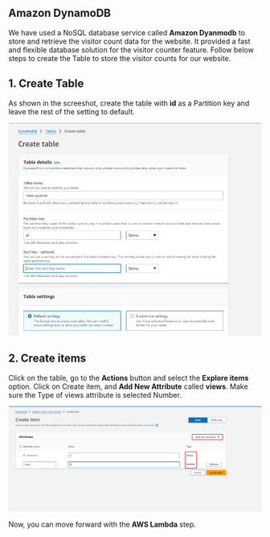 ## Amazon DynamoDB

We have used a NoSQL database service called **Amazon Dyanmodb** to store and retrieve the visitor count data for the website. It provided a fast and flexible database solution for the visitor counter feature. Follow below steps to create the Table to store the visitor counts for our website.

## 1. Create Table

As shown in the screeshot, create the table with **id** as a Partition key and leave the rest of the setting to default.

![Alt text](1-3.png)

## 2. Create items

Click on the table, go to the **Actions** button and select the **Explore items** option. Click on Create item, and **Add New Attribute** called **views**. Make sure the Type of views attribute is selected Number.

![Alt text](2-3.png)

Now, you can move forward with the **AWS Lambda** step. 